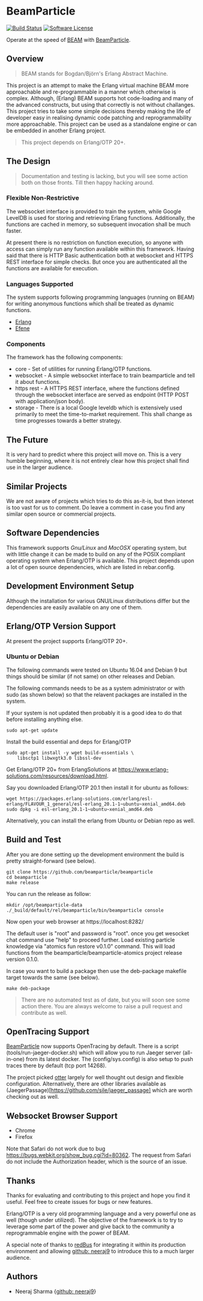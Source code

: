 # BeamParticle

[![Build Status](https://travis-ci.org/beamparticle/beamparticle.svg?branch=master)](https://travis-ci.org/beamparticle/beamparticle.svg?branch=master)
[![Software License](https://img.shields.io/badge/License-Apache%202.0-blue.svg)](LICENSE)

Operate at the speed of [BEAM](http://erlang.org/faq/implementations.html)
with [BeamParticle](http://beamparticle.org).

## Overview

> BEAM stands for Bogdan/Björn's Erlang Abstract Machine.

This project is an attempt to make the Erlang virtual machine
BEAM more approachable and re-programmable in a
manner which otherwise is complex. Although, (Erlang) BEAM supports
hot code-loading and many of the advanced constructs, but
using that correctly is not without challanges. This
project tries to take some simple decisions thereby
making the life of developer easy in realising dynamic
code patching and reprogrammability more approachable.
This project can be used as a standalone engine or can be
embedded in another Erlang project.

> This project depends on Erlang/OTP 20+.

## The Design

> Documentation and testing is lacking, but you will see some
> action both on those fronts. Till then happy hacking around.

### Flexible Non-Restrictive

The websocket interface is provided to train the system, while
Google LevelDB is used for storing and
retrieving Erlang functions. Additionally, the functions are
cached in memory, so subsequent invocation shall be much faster.

At present there is no restriction on function execution, so
anyone with access can simply run any function available within
this framework. Having said that there is HTTP Basic authentication
both at websocket and HTTPS REST interface for simple checks.
But once you are authenticated all the functions are available
for execution.

### Languages Supported

The system supports following programming languages (running on BEAM)
for writing anonymous functions which shall be treated as dynamic functions.

* [Erlang](http://erlang.org)
* [Efene](http://efene.org)

### Components

The framework has the following components:

* core - Set of utilities for running Erlang/OTP functions.
* websocket - A simple websocket interface to train beamparticle
  and tell it about functions.
* https rest - A HTTPS REST interface, where the functions
  defined through the websocket interface are served
  as endpoint (HTTP POST with application/json body).
* storage - There is a local Google leveldb which is extensively
  used primarily to meet the time-to-market requirement.
  This shall change as time progresses towards a better strategy.

## The Future

It is very hard to predict where this project will move on.
This is a very humble beginning, where it is not entirely
clear how this project shall find use in the larger audience.

## Similar Projects

We are not aware of projects which tries to do this as-it-is, but
then intenet is too vast for us to comment. Do leave a comment
in case you find any similar open source or commercial projects.


## Software Dependencies

This framework supports *Gnu/Linux* and *MacOSX* operating system, but with
little change it can be made to build on any of the POSIX compliant
operating system when Erlang/OTP is available. This project depends upon
a lot of open source dependencies, which are listed in rebar.config.

## Development Environment Setup

Although the installation for various GNU/Linux distributions differ but
the dependencies are easily available on any one of them.

## Erlang/OTP Version Support

At present the project supports Erlang/OTP 20+.

### Ubuntu or Debian

The following commands were tested on Ubuntu 16.04 and Debian 9
but things should be similar (if not same) on other releases and Debian.

The following commands needs to be as a system administrator or with sudo
(as shown below) so that the relavent packages are installed in the
system.

If your system is not updated then probably it is a good idea to do that
before installing anything else.

    sudo apt-get update

Install the build essential and deps for Erlang/OTP

    sudo apt-get install -y wget build-essentials \
        libsctp1 libwxgtk3.0 libssl-dev

Get Erlang/OTP 20+ from ErlangSolutions at
<https://www.erlang-solutions.com/resources/download.html>.

Say you downloaded Erlang/OTP 20.1 then install it for ubuntu
as follows:

    wget https://packages.erlang-solutions.com/erlang/esl-erlang/FLAVOUR_1_general/esl-erlang_20.1-1~ubuntu~xenial_amd64.deb
    sudo dpkg -i esl-erlang_20.1-1~ubuntu~xenial_amd64.deb

Alternatively, you can install the erlang from Ubuntu or Debian repo as well.

## Build and Test

After you are done setting up the development environment the build is
pretty straight-forward (see below).

    git clone https://github.com/beamparticle/beamparticle
    cd beamparticle
    make release
    
You can run the release as follow:

    mkdir /opt/beamparticle-data
    ./_build/default/rel/beamparticle/bin/beamparticle console

Now open your web browser at https://localhost:8282/

The default user is "root" and password is "root". once you
get wesocket chat command use "help" to proceed further.
Load existing particle knowledge via "atomics fun restore v0.1.0"
command. This will load functions from the beamparticle/beamparticle-atomics
project release version 0.1.0.

In case you want to build a package then use the deb-package makefile
target towards the same (see below).

    make deb-package

> There are no automated test as of date, but you will soon
> see some action there.
> You are always welcome to raise a pull request and contribute
> as well.

## OpenTracing Support

[BeamParticle](http://beamparticle.org) now supports OpenTracing
by default. There is a script (tools/run-jaeger-docker.sh) which
will allow you to run Jaeger server (all-in-one) from its latest
docker. The (config/sys.config) is also setup to push traces there
by default (tcp port 14268).

The project picked [otter](https://github.com/Bluehouse-Technology/otter)
largely for well thought out design and flexible configuration.
Alternatively, there are other libraries
available as (JaegerPassage)[https://github.com/sile/jaeger_passage]
which are worth checking out as well.

## Websocket Browser Support

* Chrome
* Firefox

Note that Safari do not work due to bug <https://bugs.webkit.org/show_bug.cgi?id=80362>.
The request from Safari do not include the Authorization header, which is the source
of an issue.

## Thanks

Thanks for evaluating and contributing to this project and hope you
find it useful.  Feel free to create issues for bugs or new features.

Erlang/OTP is a very old programming language and a very powerful one
as well (though under utilized). The objective of the framework is
to try to leverage some part of the power and give back to
the community a reprogrammable engine with the power of BEAM.

A special note of thanks to [redBus](http://www.redbus.com) for
integrating it within its production environment and allowing
[github: neeraj9](https://github.com/neeraj9) to introduce this
to a much larger audience.

## Authors

* Neeraj Sharma {[github: neeraj9](https://github.com/neeraj9)}
